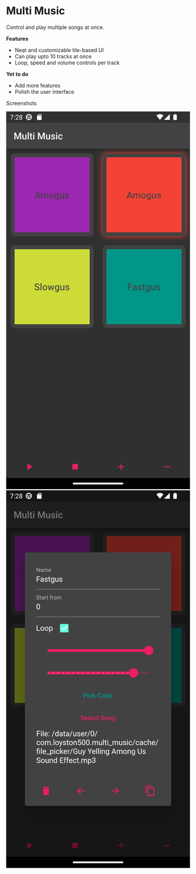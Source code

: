 # Multi Music

Control and play multiple songs at once.

**Features**

* Neat and customizable tile-based UI
* Can play upto 10 tracks at once
* Loop, speed and volume controls per track



**Yet to do**

* Add more features
* Polish the user interface

Screenshots

![Screenshot](assets/screenshot1.png)
![Screenshot](assets/screenshot2.png)